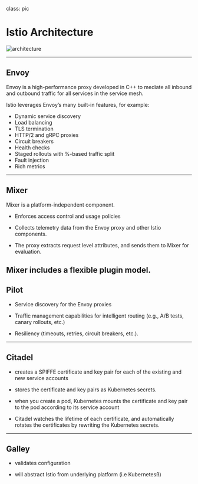 class: pic
# Istio Architecture

![architecture](https://istio.io/docs/concepts/what-is-istio/arch.svg)

---
## Envoy

Envoy is a high-performance proxy developed in C++ to mediate all inbound and outbound traffic for all services in the service mesh. 

Istio leverages Envoy’s many built-in features, for example:

 - Dynamic service discovery
 - Load balancing
 - TLS termination
 - HTTP/2 and gRPC proxies
 - Circuit breakers
 - Health checks
 - Staged rollouts with %-based traffic split
 - Fault injection
 - Rich metrics

---

## Mixer
 
 Mixer is a platform-independent component. 

 - Enforces access control and usage policies

 - Collects telemetry data from the Envoy proxy and other Istio components.

 - The proxy extracts request level attributes, and sends them to Mixer for evaluation. 

 Mixer includes a flexible plugin model. 
---

## Pilot
 
  - Service discovery for the Envoy proxies

  - Traffic management capabilities for intelligent routing (e.g., A/B tests, canary rollouts, etc.)

  - Resiliency (timeouts, retries, circuit breakers, etc.).
---
  
## Citadel

- creates a SPIFFE certificate and key pair for each of the existing and new service accounts

- stores the certificate and key pairs as Kubernetes secrets.

- when you create a pod, Kubernetes mounts the certificate and key pair to the pod according to its service account 

- Citadel watches the lifetime of each certificate, and automatically rotates the certificates by rewriting the Kubernetes secrets.

---
## Galley

- validates configuration

- will abstract Istio from underlying platform (i.e Kubernetesß)